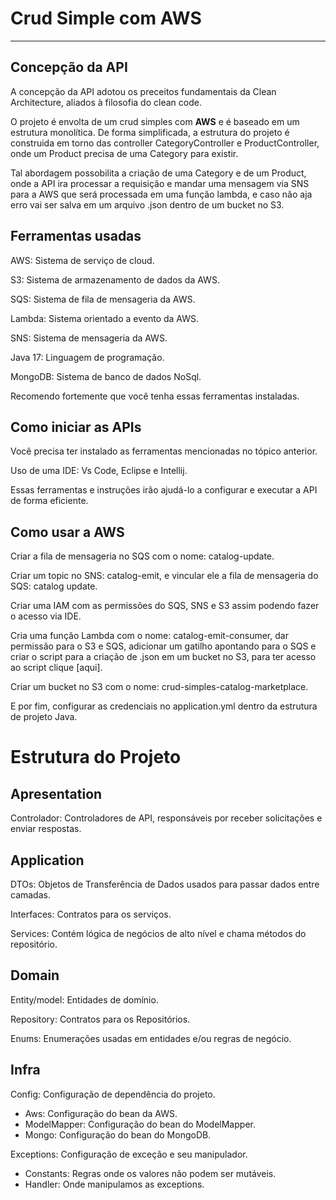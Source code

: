 # Crud Simple com AWS

---

## Concepção da API
A concepção da API adotou os preceitos fundamentais da Clean Architecture, aliados à filosofia do clean code.

O projeto é envolta de um crud simples com __AWS__ e é baseado em um estrutura monolítica. De forma simplificada, a estrutura do projeto é construida em torno das controller CategoryController e ProductController, onde um Product precisa de uma Category para existir.

Tal abordagem possobilita a criação de uma Category e de um Product, onde a API ira processar a requisição e mandar uma mensagem via SNS para a AWS que será processada em uma função lambda, e caso não aja erro vai ser salva em um arquivo .json dentro de um bucket no S3.

## Ferramentas usadas

AWS: Sistema de serviço de cloud.

S3: Sistema de armazenamento de dados da AWS.

SQS: Sistema de fila de mensageria da AWS.

Lambda: Sistema orientado a evento da AWS.

SNS: Sistema de mensageria da AWS.

Java 17: Linguagem de programação.

MongoDB: Sistema de banco de dados NoSql.

Recomendo fortemente que você tenha essas ferramentas instaladas.

## Como iniciar as APIs
Você precisa ter instalado as ferramentas mencionadas no tópico anterior. 

Uso de uma IDE: Vs Code, Eclipse e Intellij.

Essas ferramentas e instruções irão ajudá-lo a configurar e executar a API de forma eficiente.

## Como usar a AWS

Criar a fila de mensageria no SQS com o nome: catalog-update.

Criar um topic no SNS: catalog-emit, e vincular ele a fila de mensageria do SQS: catalog update.

Criar uma IAM com as permissões do SQS, SNS e S3 assim podendo fazer o acesso via IDE.

Cria uma função Lambda com o nome: catalog-emit-consumer, dar permissão para o S3 e SQS, adicionar um gatilho apontando para o SQS e criar o script para a criação de .json em um bucket no S3, para ter acesso ao script clique [aqui].

Criar um bucket no S3 com o nome: crud-simples-catalog-marketplace.

E por fim, configurar as credenciais no application.yml dentro da estrutura de projeto Java.  


# Estrutura do Projeto
## Apresentation
Controlador: Controladores de API, responsáveis por receber solicitações e enviar respostas.

## Application
DTOs: Objetos de Transferência de Dados usados para passar dados entre camadas.

Interfaces: Contratos para os serviços.

Services: Contém lógica de negócios de alto nível e chama métodos do repositório.

## Domain
Entity/model: Entidades de domínio.

Repository: Contratos para os Repositórios.

Enums: Enumerações usadas em entidades e/ou regras de negócio.

## Infra
Config: Configuração de dependência do projeto.
  - Aws: Configuração do bean da AWS.
  - ModelMapper: Configuração do bean do ModelMapper.
  - Mongo: Configuração do bean do MongoDB.

Exceptions: Configuração de exceção e seu manipulador.
  - Constants: Regras onde os valores não podem ser mutáveis.
  - Handler: Onde manipulamos as exceptions.

